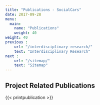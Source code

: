 ```yaml
---
title: "Publications - SocialCars"
date: 2017-09-28
menu:
  main:
    name: "Publications"
    weight: 40
weight: 40
previous :
    url: "/interdisciplinary-research/"
    text: "Interdisciplinary Research"
next :
    url: "/sitemap/"
    text: "Sitemap"
---
```


## Project Related Publications

{{< printpublication >}}